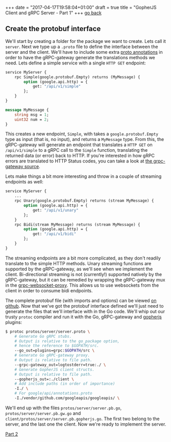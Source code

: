 +++
date = "2017-04-17T19:58:04+01:00"
draft = true
title = "GopherJS Client and gRPC Server - Part 1"
+++
[go back](/post/gopherjs-client-grpc-server/)
## Create the protobuf interface

We'll start by creating a folder for the package we want to create. Lets call it `server`.
Next we type up a `.proto` file to define the interface between the server and the client.
We'll have to include some extra
[proto annotations](https://github.com/googleapis/googleapis/blob/f83f68b532d7423f1713d8ec56b16badc0955b6a/google/api/http.proto#L37) in order to have the gRPC-gateway generate the translations methods we need. Lets define a simple service with a single `HTTP GET` endpoint:

```protobuf
service MyServer {
    rpc Simple(google.protobuf.Empty) returns (MyMessage) {
        option (google.api.http) = {
            get: "/api/v1/simple"
        };
    }
}

message MyMessage {
    string msg = 1;
    uint32 num = 2;
}
```

This creates a new endpoint, `Simple`, with takes a `google.protobuf.Empty` type as input
(that is, no input), and returns a `MyMessage` type. From this, the gRPC-gateway will generate
an endpoint that translates a `HTTP GET` on `/api/v1/simple` to a gRPC call to the `Simple`
function, translating the returned data (or error) back to HTTP. If you're interested in how
gRPC errors are translated to HTTP Status codes, you can take a look at
[the grpc-gateway source](https://github.com/grpc-ecosystem/grpc-gateway/blob/2ad234c172af14e85f3be9546f6c64c768d4eccd/runtime/errors.go).

Lets make things a bit more interesting and throw in a couple of streaming endpoints as well:

```protobuf
service MyServer {
    ...
    rpc Unary(google.protobuf.Empty) returns (stream MyMessage) {
        option (google.api.http) = {
            get: "/api/v1/unary"
        };
    }
    rpc Bidi(stream MyMessage) returns (stream MyMessage) {
        option (google.api.http) = {
            get: "/api/v1/bidi"
        };
    }
}
```

The streaming endpoints are a bit more complicated, as they don't readily translate to
the simple HTTP methods. Unary streaming functions are supported by the gRPC-gateway,
as we'll see when we implement the client. Bi-directional streaming is not (currently!)
supported natively by the gRPC-gateway, but it can be remedied by wrapping the gRPC-gateway
mux in the [grpc-websocket-proxy](https://github.com/tmc/grpc-websocket-proxy). This
allows us to use websockets from the client in order to consume bidi endpoints.

The complete protobuf file (with imports and options) can be viewed
[on github](https://github.com/johanbrandhorst/gopherjs-grpc-websocket/blob/5aa1d17633c077a52a48393a4d8678a187e43a12/protos/server/server.proto).
Now that we've got the protobuf interface defined we'll just need to generate the
files that we'll interface with in the Go code. We'll whip out our trusty `protoc` compiler
and run it with the Go, gRPC-gateway and
[gopherjs](https://github.com/johanbrandhorst/protoc-gen-gopherjs) plugins:

```bash
$ protoc protos/server/server.proto \
    # Generate Go gRPC stubs.
    # Output is relative to the go_package option,
    # hence the reference to $GOPATH/src.
    --go_out=plugins=grpc:$GOPATH/src \
    # Generate Go gRPC-gateway proxy.
    # Output is relative to file path.
    --grpc-gateway_out=logtostderr=true:./ \
    # Generate GopherJS client structs.
    # Output is relative to file path.
    --gopherjs_out=:./client \
    # Add include paths (in order of importance)
    -I./ \
    # For google/api/annotations.proto
    -I./vendor/github.com/googleapis/googleapis/ \
```

We'll end up with the files `protos/server/server.pb.go`, `protos/server/server.pb.gw.go` and `client/protos/server/server.pb.gopherjs.go`.
The first two belong to the server, and the last one the client.
Now we're ready to implement the server.

[Part 2](/post/gopherjs-client-grpc-server-2/)
